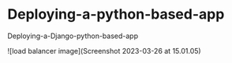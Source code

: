 # Deploying-a-python-based-app
Deploying-a-Django-python-based-app

![load balancer image](Screenshot 2023-03-26 at 15.01.05)

